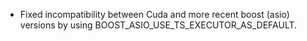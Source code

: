- Fixed incompatibility between Cuda and more recent boost (asio) versions by using BOOST_ASIO_USE_TS_EXECUTOR_AS_DEFAULT.
